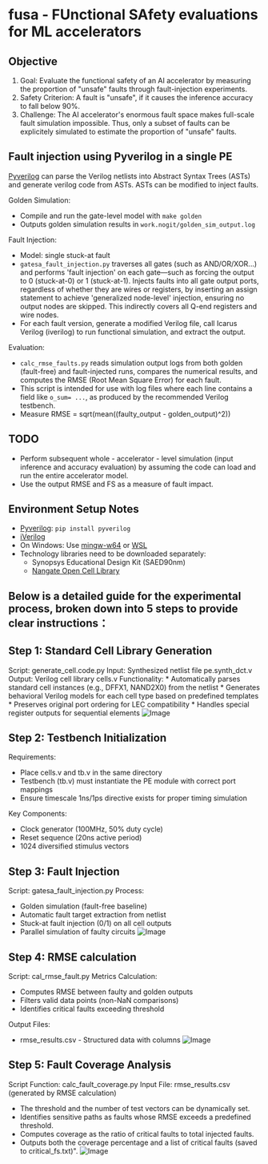 # fusa - FUnctional SAfety evaluations for ML accelerators

## Objective
1. Goal: Evaluate the functional safety of an AI accelerator by measuring the proportion of "unsafe" faults through fault-injection experiments.
2. Safety Criterion: A fault is "unsafe", if it causes the inference accuracy to fall below 90%.
3. Challenge: The AI accelerator's enormous fault space makes full-scale fault simulation impossible. Thus, only a subset of faults can be explicitely simulated to estimate the proportion of "unsafe" faults.

## Fault injection using Pyverilog in a single PE

[Pyverilog](https://github.com/PyHDI/Pyverilog) can parse the Verilog netlists into Abstract Syntax Trees (ASTs) and generate verilog code from ASTs. ASTs can be modified to inject faults.

Golden Simulation:
* Compile and run the gate-level model with `make golden`
* Outputs golden simulation results in `work.nogit/golden_sim_output.log`

Fault Injection:
* Model: single stuck-at fault
* `gatesa_fault_injection.py` traverses all gates (such as AND/OR/XOR...) and performs 'fault injection' on each gate—such as forcing the output to 0 (stuck-at-0) or 1 (stuck-at-1). Injects faults into all gate output ports, regardless of whether they are wires or registers, by inserting an assign statement to achieve 'generalized node-level' injection, ensuring no output nodes are skipped. This indirectly covers all Q-end registers and wire nodes.
* For each fault version, generate a modified Verilog file, call Icarus Verilog (iverilog) to run functional simulation, and extract the output.

Evaluation:
* `calc_rmse_faults.py` reads simulation output logs from both golden (fault-free) and fault-injected runs, compares the numerical results, and computes the RMSE (Root Mean Square Error) for each fault.
* This script is intended for use with log files where each line contains a field like `o_sum= ...`, as produced by the recommended Verilog testbench.
* Measure RMSE = sqrt(mean((faulty_output - golden_output)^2))

## TODO

* Perform subsequent whole - accelerator - level simulation (input inference and accuracy evaluation) by assuming the code can load and run the entire accelerator model.
* Use the output RMSE and FS as a measure of fault impact.


## Environment Setup Notes

* [Pyverilog](https://github.com/PyHDI/Pyverilog): `pip install pyverilog`
* [iVerilog](https://steveicarus.github.io/iverilog/)
* On Windows: Use [mingw-w64](https://www.mingw-w64.org) or [WSL](https://learn.microsoft.com/en-us/windows/wsl/install)
* Technology libraries need to be downloaded separately:
  * Synopsys Educational Design Kit (SAED90nm)
  * [Nangate Open Cell Library](https://github.com/JulianKemmerer/Drexel-ECEC575/tree/master/Encounter/NangateOpenCellLibrary)

## Below is a detailed guide for the experimental process, broken down into 5 steps to provide clear instructions：

## Step 1: Standard Cell Library Generation
   Script: generate_cell.code.py
   Input: Synthesized netlist file pe.synth_dct.v
   Output: Verilog cell library cells.v
   Functionality:
    * Automatically parses standard cell instances (e.g., DFFX1, NAND2X0) from the netlist
    * Generates behavioral Verilog models for each cell type based on predefined templates
    * Preserves original port ordering for LEC compatibility
    * Handles special register outputs for sequential elements
![Image](https://github.com/user-attachments/assets/8b267698-610a-424f-a8d3-e5c0aae08869)
## Step 2: Testbench Initialization
   Requirements:
   * Place cells.v and tb.v in the same directory
   * Testbench (tb.v) must instantiate the PE module with correct port mappings
   * Ensure timescale 1ns/1ps directive exists for proper timing simulation
     
   Key Components:
   * Clock generator (100MHz, 50% duty cycle)
   * Reset sequence (20ns active period)
   * 1024 diversified stimulus vectors


## Step 3: Fault Injection
   Script: gatesa_fault_injection.py
   Process:
   * Golden simulation (fault-free baseline)
   * Automatic fault target extraction from netlist
   * Stuck-at fault injection (0/1) on all cell outputs
   * Parallel simulation of faulty circuits
![Image](https://github.com/user-attachments/assets/c6d6474c-b751-41e4-a8d2-65b30cc8356e)

## Step 4: RMSE calculation 
   Script: cal_rmse_fault.py
   Metrics Calculation:
   * Computes RMSE between faulty and golden outputs
   * Filters valid data points (non-NaN comparisons)
   * Identifies critical faults exceeding threshold

   Output Files:
   * rmse_results.csv - Structured data with columns
![Image](https://github.com/user-attachments/assets/96794db8-70b2-46b4-9fff-afee700546db)

## Step 5: Fault Coverage Analysis
   Script Function: calc_fault_coverage.py
   Input File: rmse_results.csv (generated by RMSE calculation)
   * The threshold and the number of test vectors can be dynamically set.
   * Identifies sensitive paths as faults whose RMSE exceeds a predefined threshold.
   * Computes coverage as the ratio of critical faults to total injected faults.
   * Outputs both the coverage percentage and a list of critical faults (saved to critical_fs.txt)".
 ![Image](https://github.com/user-attachments/assets/407e2ed1-79fc-4acb-9f17-278fe03e2690)
       
